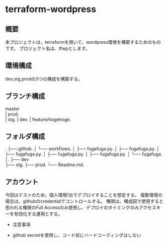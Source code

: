 # terraform-wordpress
## 概要
本プロジェクトは、terraformを用いて、wordpress環境を構築するためのものです。
プロジェクト名は、tfwpとします。

## 環境構成
dev,stg,prodの3つの構成を構築する。

## ブランチ構成

master  
  |
prod.  
  |
stg. 
  |
dev. 
  |
feature/hogehoge. 

## フォルダ構成

.
├──.github. 
│   └── workflows. 
│       ├── fugafuga.py. 
│       ├── fugafuga.py. 
│       ├── fugafuga.py. 
│       ├── fugafuga.py. 
│       ├── fugafuga.py. 
│       └── fugafuga. 
│. 
├── dev  
├── stg. 
├── prod. 
└── Readme.md. 

## アカウント
今回はテストのため、個人環境1台でデプロイすることを想定する。
複数環境の場合は、githubのcredentialでコントロールする。
権限は、構成図で使用すると思われる権限のFull Accessのみ使用し、デプロイのタイミングのみアクセスキーを有効化する運用とする。
* 注意事項
- github secretを使用し、コード状にハードコーディングはしない
